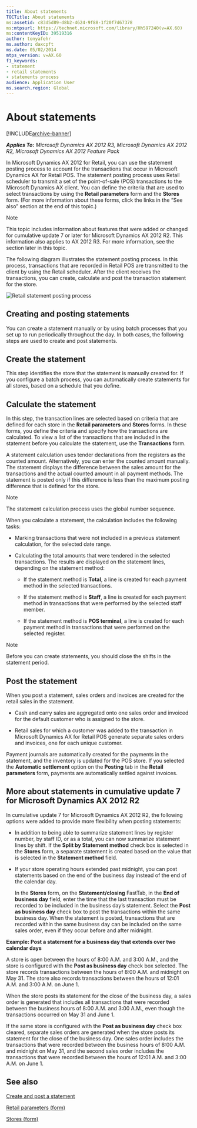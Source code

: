 ```yaml
---
title: About statements
TOCTitle: About statements
ms:assetid: c83d5d89-d8b2-4624-9f88-1f20f7d67378
ms:mtpsurl: https://technet.microsoft.com/library/Hh597240(v=AX.60)
ms:contentKeyID: 39519316
author: tonyafehr
ms.author: daxcpft
ms.date: 05/02/2014
mtps_version: v=AX.60
f1_keywords:
- statement
- retail statements
- statements process
audience: Application User
ms.search.region: Global
---
```


# About statements 


[!INCLUDE[archive-banner](includes/archive-banner.md)]


_**Applies To:** Microsoft Dynamics AX 2012 R3, Microsoft Dynamics AX 2012 R2, Microsoft Dynamics AX 2012 Feature Pack_

In Microsoft Dynamics AX 2012 for Retail, you can use the statement posting process to account for the transactions that occur in Microsoft Dynamics AX for Retail POS. The statement posting process uses Retail scheduler to transmit a set of the point-of-sale (POS) transactions to the Microsoft Dynamics AX client. You can define the criteria that are used to select transactions by using the **Retail parameters** form and the **Stores** form. (For more information about these forms, click the links in the “See also” section at the end of this topic.)


> [!NOTE]
> <P>This topic includes information about features that were added or changed for cumulative update 7 or later for Microsoft Dynamics AX 2012 R2. This information also applies to AX 2012 R3. For more information, see the section later in this topic.</P>



The following diagram illustrates the statement posting process. In this process, transactions that are recorded in Retail POS are transmitted to the client by using the Retail scheduler. After the client receives the transactions, you can create, calculate and post the transaction statement for the store.

![Retail statement posting process](images/Hh597240.RetailStatements_process(AX.60).gif "Retail statement posting process")

## Creating and posting statements

You can create a statement manually or by using batch processes that you set up to run periodically throughout the day. In both cases, the following steps are used to create and post statements.

## Create the statement

This step identifies the store that the statement is manually created for. If you configure a batch process, you can automatically create statements for all stores, based on a schedule that you define.

## Calculate the statement

In this step, the transaction lines are selected based on criteria that are defined for each store in the **Retail parameters** and **Stores** forms. In these forms, you define the criteria and specify how the transactions are calculated. To view a list of the transactions that are included in the statement before you calculate the statement, use the **Transactions** form.

A statement calculation uses tender declarations from the registers as the counted amount. Alternatively, you can enter the counted amount manually. The statement displays the difference between the sales amount for the transactions and the actual counted amount in all payment methods. The statement is posted only if this difference is less than the maximum posting difference that is defined for the store.


> [!NOTE]
> <P>The statement calculation process uses the global number sequence.</P>



When you calculate a statement, the calculation includes the following tasks:

  - Marking transactions that were not included in a previous statement calculation, for the selected date range.

  - Calculating the total amounts that were tendered in the selected transactions. The results are displayed on the statement lines, depending on the statement method:
    
      - If the statement method is **Total**, a line is created for each payment method in the selected transactions.
    
      - If the statement method is **Staff**, a line is created for each payment method in transactions that were performed by the selected staff member.
    
      - If the statement method is **POS terminal**, a line is created for each payment method in transactions that were performed on the selected register.


> [!NOTE]
> <P>Before you can create statements, you should close the shifts in the statement period.</P>



## Post the statement

When you post a statement, sales orders and invoices are created for the retail sales in the statement.

  - Cash and carry sales are aggregated onto one sales order and invoiced for the default customer who is assigned to the store.

  - Retail sales for which a customer was added to the transaction in Microsoft Dynamics AX for Retail POS generate separate sales orders and invoices, one for each unique customer.

Payment journals are automatically created for the payments in the statement, and the inventory is updated for the POS store. If you selected the **Automatic settlement** option on the **Posting** tab in the **Retail parameters** form, payments are automatically settled against invoices.

## More about statements in cumulative update 7 for Microsoft Dynamics AX 2012 R2

In cumulative update 7 for Microsoft Dynamics AX 2012 R2, the following options were added to provide more flexibility when posting statements:

  - In addition to being able to summarize statement lines by register number, by staff ID, or as a total, you can now summarize statement lines by shift. If the **Split by Statement method** check box is selected in the **Stores** form, a separate statement is created based on the value that is selected in the **Statement method** field.

  - If your store operating hours extended past midnight, you can post statements based on the end of the business day instead of the end of the calendar day.
    
    In the **Stores** form, on the **Statement/closing** FastTab, in the **End of business day** field, enter the time that the last transaction must be recorded to be included in the business day’s statement. Select the **Post as business day** check box to post the transactions within the same business day. When the statement is posted, transactions that are recorded within the same business day can be included on the same sales order, even if they occur before and after midnight.

**Example: Post a statement for a business day that extends over two calendar days**

A store is open between the hours of 8:00 A.M. and 3:00 A.M., and the store is configured with the **Post as business day** check box selected. The store records transactions between the hours of 8:00 A.M. and midnight on May 31. The store also records transactions between the hours of 12:01 A.M. and 3:00 A.M. on June 1.

When the store posts its statement for the close of the business day, a sales order is generated that includes all transactions that were recorded between the business hours of 8:00 A.M. and 3:00 A.M., even though the transactions occurred on May 31 and June 1.

If the same store is configured with the **Post as business day** check box cleared, separate sales orders are generated when the store posts its statement for the close of the business day. One sales order includes the transactions that were recorded between the business hours of 8:00 A.M. and midnight on May 31, and the second sales order includes the transactions that were recorded between the hours of 12:01 A.M. and 3:00 A.M. on June 1.

## See also

[Create and post a statement](create-and-post-a-statement.md)

[Retail parameters (form)](https://technet.microsoft.com/library/hh597194\(v=ax.60\))

[Stores (form)](https://technet.microsoft.com/library/hh580646\(v=ax.60\))

  



